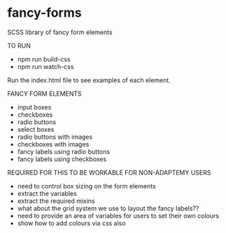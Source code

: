 # fancy-forms
SCSS library of fancy form elements

TO RUN
- npm run build-css
- npm run watch-css

Run the index.html file to see examples of each element.

FANCY FORM ELEMENTS
- input boxes
- checkboxes
- radio buttons
- select boxes
- radio buttons with images
- checkboxes with images
- fancy labels using radio buttons
- fancy labels using checkboxes

REQUIRED FOR THIS TO BE WORKABLE FOR NON-ADAPTEMY USERS
- need to control box sizing on the form elements
- extract the variables
- extract the required mixins
- what about the grid system we use to layout the fancy labels??
- need to provide an area of variables for users to set their own colours 
- show how to add colours via css also


